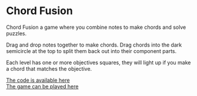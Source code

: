 # Chord Fusion

Chord Fusion a game where you combine notes to make chords and solve puzzles.

Drag and drop notes together to make chords.  Drag chords into the dark semicircle at the top to split them back out into their component parts.

Each level has one or more objectives squares, they will light up if you make a chord that matches the objective.

[The code is available here](https://github.com/wainwrightmark/chord-fusion)  
[The game can be played here](https://wainwrightmark.github.io/chord-fusion/)